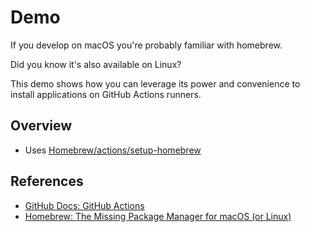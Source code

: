 # Demo

If you develop on macOS you're probably familiar with homebrew.

Did you know it's also available on Linux?

This demo shows how you can leverage its power and convenience to install applications on GitHub Actions runners.

## Overview

- Uses [Homebrew/actions/setup-homebrew](https://github.com/Homebrew/actions/tree/master/setup-homebrew)

## References

- [GitHub Docs: GitHub Actions](https://docs.github.com/en/actions)
- [Homebrew: The Missing Package Manager for macOS (or Linux)](https://brew.sh)
